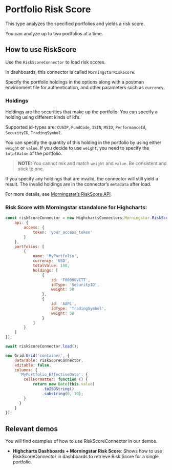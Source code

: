 # Portfolio Risk Score

This type analyzes the specified portfolios and yields a risk score. 

You can analyze up to two portfolios at a time.

## How to use RiskScore

Use the `RiskScoreConnector` to load risk scores.

In dashboards, this connector is called `MorningstarRiskScore`.

Specify the portfolio holdings in the options along with a postman environment
file for authentication, and other parameters such as `currency`.

### Holdings

Holdings are the securities that make up the portfolio. You can specify a 
holding using different kinds of id’s. 

Supported id-types are: `CUSIP`, `FundCode`, `ISIN`, `MSID`, `PerformanceId`,
 `SecurityID`, `TradingSymbol`.

You can specify the quantity of this holding in the portfolio by using either 
`weight` or `value`. If you decide to use `weight`, you need to specify 
the `totalValue` of the portfolio.

> **NOTE:** You cannot mix and match `weight` and `value`. 
Be consistent and stick to one.

If you specify any holdings that are invalid, the connector will still yield 
a result. The invalid holdings are in the connector’s `metadata` after load.

For more details, see [Morningstar’s RiskScore API].

### Risk Score with Morningstar standalone for Highcharts:

```js
const riskScoreConnector = new HighchartsConnectors.Morningstar.RiskScoreConnector({
    api: {
        access: {
            token: 'your_access_token'
        }
    },
    portfolios: [
        {
            name: 'MyPortfolio',
            currency: 'USD',
            totalValue: 100,
            holdings: [
                {
                    id: 'F00000VCTT',
                    idType: 'SecurityID',
                    weight: 50
                },
                {
                    id: 'AAPL',
                    idType: 'TradingSymbol',
                    weight: 50
                }
            ]
        }
    ]
});

await riskScoreConnector.load();

new Grid.Grid('container', {
    dataTable: riskScoreConnector,
    editable: false,
    columns: {
      'MyPortfolio_EffectiveDate': {
        cellFormatter: function () {
            return new Date(this.value)
                .toISOString()
                .substring(0, 10);
        }
      }
    }
});
```

## Relevant demos

You will find examples of how to use RiskScoreConnector in our demos.

- **Highcharts Dashboards + Morningstar Risk Score**: Shows how to use 
RiskScoreConnector in dashboards to retrieve Risk Score for a single portfolio.

[Morningstar’s RiskScore API]: https://developer.morningstar.com/direct-web-services/documentation/api-reference/portfolio-analysis-apacemea/risk-score